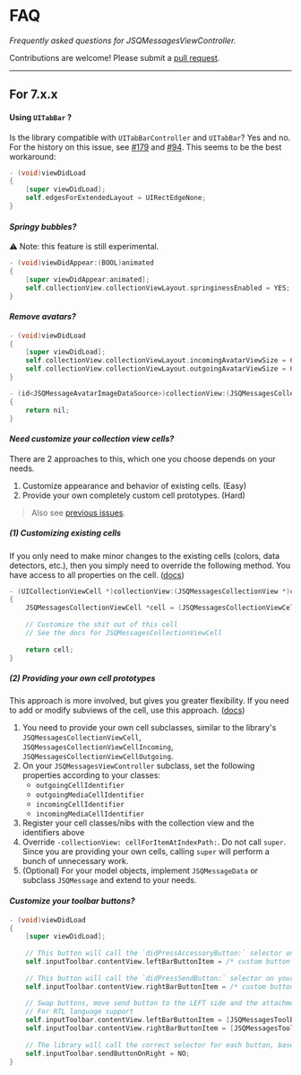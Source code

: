 # FAQ

*Frequently asked questions for JSQMessagesViewController.* 

Contributions are welcome! Please submit a [pull request](https://github.com/jessesquires/JSQMessagesViewController/compare).

------------------------------------

## For 7.x.x

#### Using `UITabBar` ?

Is the library compatible with `UITabBarController` and `UITabBar`? Yes and no. For the history on this issue, see [#179](https://github.com/jessesquires/JSQMessagesViewController/issues/179) and [#94](https://github.com/jessesquires/JSQMessagesViewController/issues/94). This seems to be the best workaround:

````objective-c
- (void)viewDidLoad
{
    [super viewDidLoad];
    self.edgesForExtendedLayout = UIRectEdgeNone;
}
````

#### *Springy bubbles?*

:warning: Note: this feature is still experimental.

````objective-c
- (void)viewDidAppear:(BOOL)animated
{
    [super viewDidAppear:animated];
    self.collectionView.collectionViewLayout.springinessEnabled = YES;
}
````

#### *Remove avatars?*
````objective-c
- (void)viewDidLoad
{
    [super viewDidLoad];
    self.collectionView.collectionViewLayout.incomingAvatarViewSize = CGSizeZero;
    self.collectionView.collectionViewLayout.outgoingAvatarViewSize = CGSizeZero;
}

- (id<JSQMessageAvatarImageDataSource>)collectionView:(JSQMessagesCollectionView *)collectionView avatarImageDataForItemAtIndexPath:(NSIndexPath *)indexPath
{
    return nil;
}
````

#### *Need customize your collection view cells?*

There are 2 approaches to this, which one you choose depends on your needs.

1. Customize appearance and behavior of existing cells. (Easy)
2. Provide your own completely custom cell prototypes. (Hard)

> Also see [previous issues](https://github.com/jessesquires/JSQMessagesViewController/issues?utf8=✓&q=custom+cell+in%3Atitle).

##### (1) Customizing existing cells

If you only need to make minor changes to the existing cells (colors, data detectors, etc.), then you simply need to override the following method. You have access to all properties on the cell. ([docs](http://cocoadocs.org/docsets/JSQMessagesViewController/7.2.0/Classes/JSQMessagesCollectionViewCell.html))

````objective-c
- (UICollectionViewCell *)collectionView:(JSQMessagesCollectionView *)collectionView cellForItemAtIndexPath:(NSIndexPath *)indexPath
{
    JSQMessagesCollectionViewCell *cell = (JSQMessagesCollectionViewCell *)[super collectionView:collectionView cellForItemAtIndexPath:indexPath];
    
    // Customize the shit out of this cell
    // See the docs for JSQMessagesCollectionViewCell
    
    return cell;
}
````

##### (2) Providing your own cell prototypes

This approach is more involved, but gives you greater flexibility. If you need to add or modify subviews of the cell, use this approach. ([docs](http://cocoadocs.org/docsets/JSQMessagesViewController/7.2.0/Classes/JSQMessagesViewController.html))

1. You need to provide your own cell subclasses, similar to the library's `JSQMessagesCollectionViewCell`, `JSQMessagesCollectionViewCellIncoming`, `JSQMessagesCollectionViewCellOutgoing`.
2. On your `JSQMessagesViewController` subclass, set the following properties according to your classes:
    - `outgoingCellIdentifier`
    - `outgoingMediaCellIdentifier`
    - `incomingCellIdentifier`
    - `incomingMediaCellIdentifier`
3. Register your cell classes/nibs with the collection view and the identifiers above
4. Override `-collectionView: cellForItemAtIndexPath:`. Do not call `super`. Since you are providing your own cells, calling `super` will perform a bunch of unnecessary work.
5. (Optional) For your model objects, implement `JSQMessageData` or subclass `JSQMessage` and extend to your needs.

#### *Customize your toolbar buttons?*
````objective-c
- (void)viewDidLoad
{
    [super viewDidLoad];
    
    // This button will call the `didPressAccessoryButton:` selector on your JSQMessagesViewController subclass
    self.inputToolbar.contentView.leftBarButtonItem = /* custom button or nil to remove */
    
    // This button will call the `didPressSendButton:` selector on your JSQMessagesViewController subclass
    self.inputToolbar.contentView.rightBarButtonItem = /* custom button or nil to remove */
    
    // Swap buttons, move send button to the LEFT side and the attachment button to the RIGHT
    // For RTL language support
    self.inputToolbar.contentView.leftBarButtonItem = [JSQMessagesToolbarButtonFactory defaultSendButtonItem];
    self.inputToolbar.contentView.rightBarButtonItem = [JSQMessagesToolbarButtonFactory defaultAccessoryButtonItem];
    
    // The library will call the correct selector for each button, based on this value
    self.inputToolbar.sendButtonOnRight = NO;
}
````
